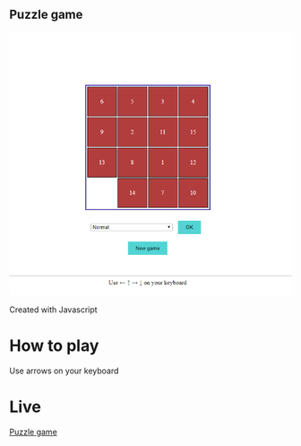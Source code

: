## Puzzle game

![Screenshot](https://raw.githubusercontent.com/diamond95/puzzleGame/master/screenshot.png)

Created with Javascript

# How to play

Use arrows on your keyboard


# Live

[Puzzle game](https://developer-hr.com/puzzle/index.php)
